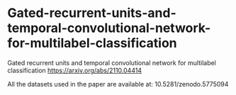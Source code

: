 # Gated-recurrent-units-and-temporal-convolutional-network-for-multilabel-classification
Gated recurrent units and temporal convolutional network for multilabel classification
https://arxiv.org/abs/2110.04414

All the datasets used in the paper are available at: 10.5281/zenodo.5775094
